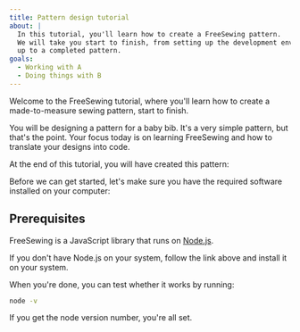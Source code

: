 ```yaml
---
title: Pattern design tutorial
about: |
  In this tutorial, you'll learn how to create a FreeSewing pattern.
  We will take you start to finish, from setting up the development environment
  up to a completed pattern.
goals:
  - Working with A
  - Doing things with B
---
```


Welcome to the FreeSewing tutorial, where you'll learn how to create a made-to-measure
sewing pattern, start to finish.

You will be designing a pattern for a baby bib. It's a very simple pattern, but that's the point.
Your focus today is on learning FreeSewing and how to translate your designs into code.

At the end of this tutorial, you will have created this pattern:

<Example pattern="tutorial" part="bib" caption="Your end result" />

Before we can get started, let's make sure you have the required software 
installed on your computer:

## Prerequisites

FreeSewing is a JavaScript library that runs on [Node.js](https://nodejs.org/).

If you don't have Node.js on your system, follow the link above and 
install it on your system.

When you're done, you can test whether it works by running:

```bash
node -v
```

If you get the node version number, you're all set.
